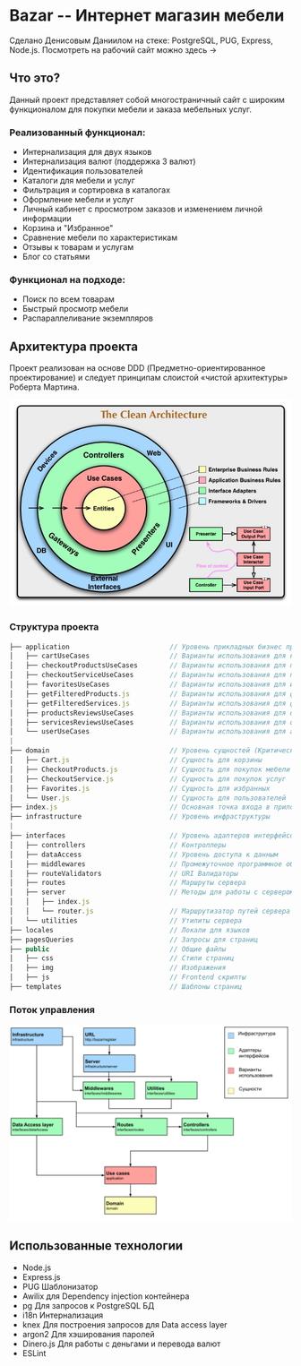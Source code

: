 # Bazar -- Интернет магазин мебели
Сделано Денисовым Даниилом на стеке: PostgreSQL, PUG, Express, Node.js.
Посмотреть на рабочий сайт можно здесь -> 


## Что это?

Данный проект представляет собой многостраничный сайт с 
широким функционалом для покупки мебели и заказа мебельных услуг.

### Реализованный функционал:

* Интернализация для двух языков
* Интернализация валют (поддержка 3 валют)
* Идентификация пользователей 
* Каталоги для мебели и услуг
* Фильтрация и сортировка в каталогах
* Оформление мебели и услуг
* Личный кабинет с просмотром заказов и изменением личной информации 
* Корзина и "Избранное"
* Сравнение мебели по характеристикам
* Отзывы к товарам и услугам 
* Блог со статьями

### Функционал на подходе:

* Поиск по всем товарам
* Быстрый просмотр мебели
* Распараллеливание экземпляров


## Архитектура проекта

Проект реализован на основе DDD (Предметно-ориентированное проектирование) и
следует принципам cлоистой «чистой архитектуры» Роберта Мартина.

![Architecture](doc/Uncle_Bob_Clean_Architecture.jpg)

### Структура проекта

```javascript
├── application                         // Уровень прикладных бизнес правил (Варианты использования)
│   ├── cartUseCases                    // Варианты использования для корзины
│   ├── checkoutProductsUseCases        // Варианты использования для покупок мебели
│   ├── checkoutServiceUseCases         // Варианты использования для покупок услуг
│   ├── favoritesUseCases               // Варианты использования для избранных товаров
│   ├── getFilteredProducts.js          // Варианты использования для фильтрации
│   ├── getFilteredServices.js          // Варианты использования для фильтрации
│   ├── productsReviewsUseCases         // Варианты использования для отзывов
│   ├── servicesReviewsUseCases         // Варианты использования для отзывов
│   └── userUseCases                    // Варианты использования для авторизации пользователей
|
├── domain                              // Уровень сущностей (Критические бизнесправила)
│   ├── Cart.js                         // Сущность для корзины
│   ├── CheckoutProducts.js             // Сущность для покупок мебели
│   ├── CheckoutService.js              // Сущность для покупок услуг
│   ├── Favorites.js                    // Сущность для избранных
│   └── User.js                         // Сущность для пользователей
├── index.js                            // Основная точка входа в приложение
├── infrastructure                      // Уровень инфраструктуры
|
├── interfaces                          // Уровень адаптеров интерфейсов
│   ├── controllers                     // Контроллеры
│   ├── dataAccess                      // Уровень доступа к данным
│   ├── middlewares                     // Промежуточное программное обеспечение сервера
│   ├── routeValidators                 // URI Валидаторы
│   ├── routes                          // Маршруты сервера
│   ├── server                          // Методы для работы с сервером
│   │   ├── index.js
│   │   └── router.js                   // Маршрутизатор путей сервера и Middlewares
│   └── utilities                       // Утилиты сервера
├── locales                             // Локали для языков
├── pagesQueries                        // Запросы для страниц
├── public                              // Общие файлы
│   ├── css                             // Стили страниц
│   ├── img                             // Изображения
│   ├── js                              // Frontend скрипты
├── templates                           // Шаблоны страниц
```
### Поток управления
![flow of control](doc/flow_of_control.png)

## Использованные технологии
* Node.js
* Express.js
* PUG Шаблонизатор
* Awilix для Dependency injection контейнера
* pg Для запросов к PostgreSQL БД 
* i18n Интернализация 
* knex Для построения запросов для Data access layer
* argon2 Для хэширования паролей
* Dinero.js Для работы с деньгами и перевода валют
* ESLint
